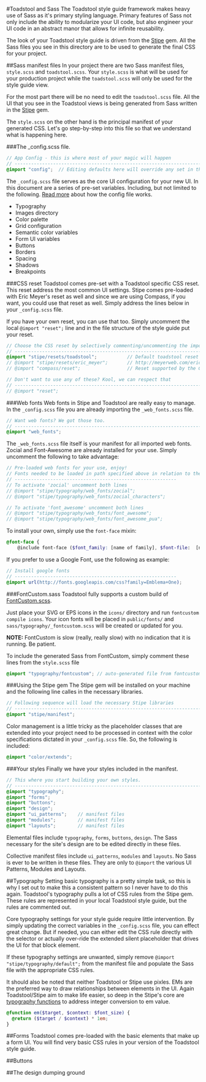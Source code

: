 #Toadstool and Sass
The Toadstool style guide framework makes heavy use of Sass as it's primary styling language. Primary features of Sass not only include the ability to modularize your UI code, but also engineer your UI code in an abstract manor that allows for infinite reusability. 

The look of your Toadstool style guide is driven from the [Stipe](http://goo.gl/68RPd) gem. All the Sass files you see in this directory are to be used to generate the final CSS for your project. 

##Sass manifest files
In your project there are two Sass manifest files, `style.scss` and `toadstool.scss`. Your `style.scss` is what will be used for your production project while the `toadstool.scss` will only be used for the style guide view.

For the most part there will be no need to edit the `toadstool.scss` file. All the UI that you see in the Toadstool views is being generated from Sass written in the [Stipe](http://goo.gl/68RPd) gem.

The `style.scss` on the other hand is the principal manifest of your generated CSS. Let's go step-by-step into this file so that we understand what is happening here.

###The _config.scss file. 

```scss
// App Config - this is where most of your magic will happen
// ------------------------------------------------------------------------------
@import "config";  // Editing defaults here will override any set in the Stipe gem

```

The `_config.scss` file serves as the core UI configuration for your new UI. In this document are a series of pre-set variables. Including, but not limited to the following. [Read more](http://goo.gl/iLR3o) about how the config file works.
* Typography
* Images directory
* Color palette
* Grid configuration
* Semantic color variables
* Form UI variables
* Buttons
* Borders
* Spacing
* Shadows
* Breakpoints

###CSS reset
Toadstool comes pre-set with a Toadstool specific CSS reset. This reset address the most common UI settings. Stipe comes pre-loaded with Eric Meyer's reset as well and since we are using Compass, if you want, you could use that reset as well. Simply address the lines below in your `_config.scss` file.

If you have your own reset, you can use that too. Simply uncomment the local `@import "reset";` line and in the file structure of the style guide put your reset. 

```scss
// Choose the CSS reset by selectively commenting/uncommenting the import files
// ------------------------------------------------------------------------------
@import "stipe/resets/toadstool";           // Default toadstool reset
// @import "stipe/resets/eric_meyer";       // http://meyerweb.com/eric/tools/css/reset/reset.css
// @import "compass/reset";                 // Reset supported by the Compass gem

// Don't want to use any of these? Kool, we can respect that
// ------------------------------------------------------------------------------
// @import "reset";

```

###Web fonts
Web fonts in Stipe and Toadstool are really easy to manage. In the `_config.scss` file you are already importing the `_web_fonts.scss` file.  

```scss
// Want web fonts? We got those too.
// ------------------------------------------------------------------------------
@import "web_fonts";

```

The `_web_fonts.scss` file itself is your manifest for all imported web fonts. Zocial and Font-Awesome are already installed for your use. Simply uncomment the following to take advantage:

```scss
// Pre-loaded web fonts for your use, enjoy!
// Fonts needed to be loaded in path specified above in relation to the rendered CSS file
// -----------------------------------------------------------
// To activate 'zocial' uncomment both lines
// @import "stipe/typography/web_fonts/zocial";
// @import "stipe/typography/web_fonts/zocial_characters";

// To activate 'font_awesome' uncomment both lines
// @import "stipe/typography/web_fonts/font_awesome";
// @import "stipe/typography/web_fonts/font_awesome_pua";
```

To install your own, simply use the `font-face` mixin:
```scss
@font-face {
	@include font-face ($font_family: [name of family], $font-file:  [name of file], $font_weight: [value], $font_style: [value]);
```

If you prefer to use a Google Font, use the following as example:
```scss
// Install google fonts
// -----------------------------------------------------------
@import url(http://fonts.googleapis.com/css?family=Emblema+One);
```

###FontCustom.sass
Toadstool fully supports a custom build of [FontCustom.scss](https://github.com/blackfalcon/fontcustom.sass). 

Just place your SVG or EPS icons in the `icons/` directory and run `fontcustom compile icons`. Your icon fonts will be placed in `public/fonts/` and `sass/typography/_fontcustom.scss` will be created or updated for you. 

__NOTE:__ FontCustom is slow (really, really slow) with no indication that it is running. Be patient. 

To include the generated Sass from FontCustom, simply comment these lines from the `style.scss` file

```scss
@import "typography/fontcustom"; // auto-generated file from fontcustom application
```

###Using the Stipe gem
The Stipe gem will be installed on your machine and the following line calles in the necessary libraries.
```scss
// Following sequence will load the necessary Stipe libraries
// ------------------------------------------------------------------------------
@import "stipe/manifest";
``` 

Color management is a little tricky as the placeholder classes that are extended into your project need to be processed in context with the color specifications dictated in your `_config.scss` file. So, the following is included:
```scss
@import "color/extends";
```

###Your styles
Finally we have your styles included in the manifest. 
```scss
// This where you start building your own styles. 
// ------------------------------------------------------------------------------
@import "typography";
@import "forms";
@import "buttons";
@import "design";
@import "ui_patterns";    // manifest files
@import "modules";        // manifest files
@import "layouts";        // manifest files
```

Elemental files include `typography`, `forms`, `buttons`, `design`. The Sass necessary for the site's design are to be edited directly in these files. 

Collective manifest files include `ui_patterns`, `modules` and `layouts`. No Sass is ever to be written in these files. They are only to `@import` the various UI Patterns, Modules and Layouts. 

##Typography
Setting basic typography is a pretty simple task, so this is why I set out to make this a consistent pattern so I never have to do this again. Toadstool's typography pulls a lot of CSS rules from the Stipe gem. These rules are represented in your local Toadstool style guide, but the rules are commented out. 

Core typography settings for your style guide require little intervention. By simply updating the correct variables in the `_config.scss` file, you can effect great change. But if needed, you can either edit the CSS rule directly with the selector or actually over-ride the extended silent placeholder that drives the UI for that block element. 

If these typography settings are unwanted, simply remove `@import "stipe/typography/default";` from the manifest file and populate the Sass file with the appropriate CSS rules. 

It should also be noted that neither Toadstool or Stipe use pixles. EMs are the preferred way to draw relationships between elements in the UI. Again Toadstool/Stipe aim to make life easier, so deep in the Stipe's core are [typography functions](http://goo.gl/g2sPk) to address integer conversion to em value.

```scss
@function em($target, $context: $font_size) {
  @return ($target / $context) * 1em;
}
```

##Forms
Toadstool comes pre-loaded with the basic elements that make up a form UI. You will find very basic CSS rules in your version of the Toadstool style guide. 

##Buttons

##The design dumping ground